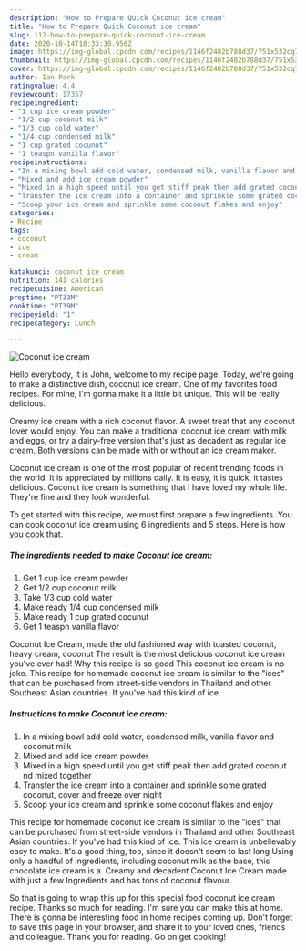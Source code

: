 ```yaml
---
description: "How to Prepare Quick Coconut ice cream"
title: "How to Prepare Quick Coconut ice cream"
slug: 112-how-to-prepare-quick-coconut-ice-cream
date: 2020-10-14T18:33:30.956Z
image: https://img-global.cpcdn.com/recipes/1146f2482b788d37/751x532cq70/coconut-ice-cream-recipe-main-photo.jpg
thumbnail: https://img-global.cpcdn.com/recipes/1146f2482b788d37/751x532cq70/coconut-ice-cream-recipe-main-photo.jpg
cover: https://img-global.cpcdn.com/recipes/1146f2482b788d37/751x532cq70/coconut-ice-cream-recipe-main-photo.jpg
author: Ian Park
ratingvalue: 4.4
reviewcount: 17357
recipeingredient:
- "1 cup ice cream powder"
- "1/2 cup coconut milk"
- "1/3 cup cold water"
- "1/4 cup condensed milk"
- "1 cup grated cocunut"
- "1 teaspn vanilla flavor"
recipeinstructions:
- "In a mixing bowl add cold water, condensed milk, vanilla flavor and coconut milk"
- "Mixed and add ice cream powder"
- "Mixed in a high speed until you get stiff peak then add grated coconut nd mixed together"
- "Transfer the ice cream into a container and sprinkle some grated coconut, cover and freeze over night"
- "Scoop your ice cream and sprinkle some coconut flakes and enjoy"
categories:
- Recipe
tags:
- coconut
- ice
- cream

katakunci: coconut ice cream 
nutrition: 141 calories
recipecuisine: American
preptime: "PT33M"
cooktime: "PT39M"
recipeyield: "1"
recipecategory: Lunch

---
```



![Coconut ice cream](https://img-global.cpcdn.com/recipes/1146f2482b788d37/751x532cq70/coconut-ice-cream-recipe-main-photo.jpg)

Hello everybody, it is John, welcome to my recipe page. Today, we're going to make a distinctive dish, coconut ice cream. One of my favorites food recipes. For mine, I'm gonna make it a little bit unique. This will be really delicious.

Creamy ice cream with a rich coconut flavor. A sweet treat that any coconut lover would enjoy. You can make a traditional coconut ice cream with milk and eggs, or try a dairy-free version that&#39;s just as decadent as regular ice cream. Both versions can be made with or without an ice cream maker.

Coconut ice cream is one of the most popular of recent trending foods in the world. It is appreciated by millions daily. It is easy, it is quick, it tastes delicious. Coconut ice cream is something that I have loved my whole life. They're fine and they look wonderful.


To get started with this recipe, we must first prepare a few ingredients. You can cook coconut ice cream using 6 ingredients and 5 steps. Here is how you cook that.

<!--inarticleads1-->

##### The ingredients needed to make Coconut ice cream:

1. Get 1 cup ice cream powder
1. Get 1/2 cup coconut milk
1. Take 1/3 cup cold water
1. Make ready 1/4 cup condensed milk
1. Make ready 1 cup grated cocunut
1. Get 1 teaspn vanilla flavor


Coconut Ice Cream, made the old fashioned way with toasted coconut, heavy cream, coconut The result is the most delicious coconut ice cream you&#39;ve ever had! Why this recipe is so good This coconut ice cream is no joke. This recipe for homemade coconut ice cream is similar to the &#34;ices&#34; that can be purchased from street-side vendors in Thailand and other Southeast Asian countries. If you&#39;ve had this kind of ice. 

<!--inarticleads2-->

##### Instructions to make Coconut ice cream:

1. In a mixing bowl add cold water, condensed milk, vanilla flavor and coconut milk
1. Mixed and add ice cream powder
1. Mixed in a high speed until you get stiff peak then add grated coconut nd mixed together
1. Transfer the ice cream into a container and sprinkle some grated coconut, cover and freeze over night
1. Scoop your ice cream and sprinkle some coconut flakes and enjoy


This recipe for homemade coconut ice cream is similar to the &#34;ices&#34; that can be purchased from street-side vendors in Thailand and other Southeast Asian countries. If you&#39;ve had this kind of ice. This ice cream is unbelievably easy to make. It&#39;s a good thing, too, since it doesn&#39;t seem to last long Using only a handful of ingredients, including coconut milk as the base, this chocolate ice cream is a. Creamy and decadent Coconut Ice Cream made with just a few Ingredients and has tons of coconut flavour. 

So that is going to wrap this up for this special food coconut ice cream recipe. Thanks so much for reading. I'm sure you can make this at home. There is gonna be interesting food in home recipes coming up. Don't forget to save this page in your browser, and share it to your loved ones, friends and colleague. Thank you for reading. Go on get cooking!
